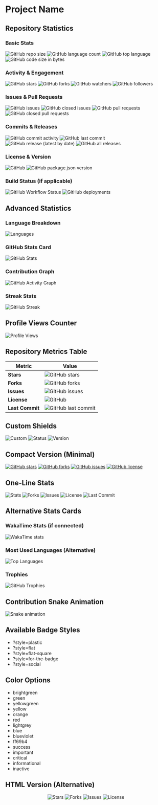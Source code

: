 # Project Name

<!-- Replace 'username' and 'repository-name' with your actual GitHub username and repository name -->

## Repository Statistics

### Basic Stats
![GitHub repo size](https://img.shields.io/github/repo-size/rihts-4/rihts-4)
![GitHub language count](https://img.shields.io/github/languages/count/username/repository-name)
![GitHub top language](https://img.shields.io/github/languages/top/username/repository-name)
![GitHub code size in bytes](https://img.shields.io/github/languages/code-size/username/repository-name)

### Activity & Engagement
![GitHub stars](https://img.shields.io/github/stars/username/repository-name?style=social)
![GitHub forks](https://img.shields.io/github/forks/username/repository-name?style=social)
![GitHub watchers](https://img.shields.io/github/watchers/username/repository-name?style=social)
![GitHub followers](https://img.shields.io/github/followers/username?style=social)

### Issues & Pull Requests
![GitHub issues](https://img.shields.io/github/issues/username/repository-name)
![GitHub closed issues](https://img.shields.io/github/issues-closed/username/repository-name)
![GitHub pull requests](https://img.shields.io/github/issues-pr/username/repository-name)
![GitHub closed pull requests](https://img.shields.io/github/issues-pr-closed/username/repository-name)

### Commits & Releases
![GitHub commit activity](https://img.shields.io/github/commit-activity/m/username/repository-name)
![GitHub last commit](https://img.shields.io/github/last-commit/username/repository-name)
![GitHub release (latest by date)](https://img.shields.io/github/v/release/username/repository-name)
![GitHub all releases](https://img.shields.io/github/downloads/username/repository-name/total)

### License & Version
![GitHub](https://img.shields.io/github/license/username/repository-name)
![GitHub package.json version](https://img.shields.io/github/package-json/v/username/repository-name)

### Build Status (if applicable)
![GitHub Workflow Status](https://img.shields.io/github/actions/workflow/status/username/repository-name/main.yml)
![GitHub deployments](https://img.shields.io/github/deployments/username/repository-name/production)

## Advanced Statistics

### Language Breakdown
![Languages](https://github-readme-stats.vercel.app/api/top-langs/?username=username&layout=compact&theme=vision-friendly-dark)

### GitHub Stats Card
![GitHub Stats](https://github-readme-stats.vercel.app/api?username=username&show_icons=true&theme=vision-friendly-dark)

### Contribution Graph
![GitHub Activity Graph](https://github-readme-activity-graph.cyclic.app/graph?username=username&theme=react-dark)

### Streak Stats
![GitHub Streak](https://github-readme-streak-stats.herokuapp.com/?user=username&theme=dark)

## Profile Views Counter
![Profile Views](https://komarev.com/ghpvc/?username=username&color=blue)

## Repository Metrics Table

| Metric | Value |
|--------|-------|
| **Stars** | ![GitHub stars](https://img.shields.io/github/stars/username/repository-name) |
| **Forks** | ![GitHub forks](https://img.shields.io/github/forks/username/repository-name) |
| **Issues** | ![GitHub issues](https://img.shields.io/github/issues/username/repository-name) |
| **License** | ![GitHub](https://img.shields.io/github/license/username/repository-name) |
| **Last Commit** | ![GitHub last commit](https://img.shields.io/github/last-commit/username/repository-name) |

## Custom Shields

![Custom](https://img.shields.io/badge/Custom-Badge-brightgreen)
![Status](https://img.shields.io/badge/Status-Active-success)
![Version](https://img.shields.io/badge/Version-1.0.0-blue)

## Compact Version (Minimal)

[![GitHub stars](https://img.shields.io/github/stars/username/repository-name)](https://github.com/username/repository-name/stargazers)
[![GitHub forks](https://img.shields.io/github/forks/username/repository-name)](https://github.com/username/repository-name/network)
[![GitHub issues](https://img.shields.io/github/issues/username/repository-name)](https://github.com/username/repository-name/issues)
[![GitHub license](https://img.shields.io/github/license/username/repository-name)](https://github.com/username/repository-name/blob/main/LICENSE)

## One-Line Stats

![Stats](https://img.shields.io/github/stars/username/repository-name) ![Forks](https://img.shields.io/github/forks/username/repository-name) ![Issues](https://img.shields.io/github/issues/username/repository-name) ![License](https://img.shields.io/github/license/username/repository-name) ![Last Commit](https://img.shields.io/github/last-commit/username/repository-name)

<!-- Alternative GitHub Stats Services -->

## Alternative Stats Cards

### WakaTime Stats (if connected)
![WakaTime stats](https://github-readme-stats.vercel.app/api/wakatime?username=username&theme=dark)

### Most Used Languages (Alternative)
![Top Languages](https://github-readme-stats.vercel.app/api/top-langs/?username=username&hide=html,css&langs_count=8&layout=compact&theme=dark)

### Trophies
![GitHub Trophies](https://github-profile-trophy.vercel.app/?username=username&theme=darkhub)

## Contribution Snake Animation
![Snake animation](https://github.com/username/username/blob/output/github-contribution-grid-snake.svg)

## Available Badge Styles
- ?style=plastic
- ?style=flat
- ?style=flat-square
- ?style=for-the-badge
- ?style=social

## Color Options
- brightgreen
- green
- yellowgreen
- yellow
- orange
- red
- lightgrey
- blue
- blueviolet
- ff69b4
- success
- important
- critical
- informational
- inactive

## HTML Version (Alternative)
<div align="center">
  <img src="https://img.shields.io/github/stars/username/repository-name" alt="Stars"/>
  <img src="https://img.shields.io/github/forks/username/repository-name" alt="Forks"/>
  <img src="https://img.shields.io/github/issues/username/repository-name" alt="Issues"/>
  <img src="https://img.shields.io/github/license/username/repository-name" alt="License"/>
</div>
